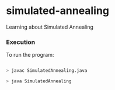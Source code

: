 # simulated-annealing
Learning about Simulated Annealing



### Execution

To run the program:

```sh

> javac SimulatedAnnealing.java

> java SimulatedAnnealing

```
